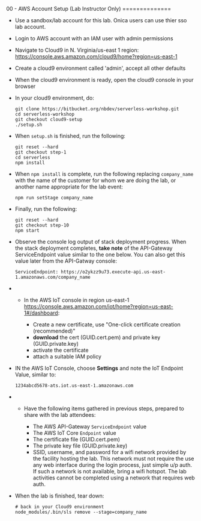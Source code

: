 00 - AWS Account Setup (Lab Instructor Only) ==============

  - Use a sandbox/lab account for this lab. Onica users can use thier
    sso lab account.

  - Login to AWS account with an IAM user with admin permissions

  - Navigate to Cloud9 in N. Virginia/us-east 1 region:
    <https://console.aws.amazon.com/cloud9/home?region=us-east-1>

  - Create a cloud9 environment called 'admin', accept all other
    defaults

  - When the cloud9 environment is ready, open the cloud9 console in
    your browser

  - In your cloud9 environment, do:
    
        git clone https://bitbucket.org/nbdev/serverless-workshop.git
        cd serverless-workshop
        git checkout cloud9-setup
        ./setup.sh

  - When `setup.sh` is finished, run the following:
    
        git reset --hard
        git checkout step-1
        cd serverless
        npm install

  - When `npm install` is complete, run the following replacing
    `company_name` with the name of the customer for whom we are doing
    the lab, or another name appropriate for the lab event:
    
        npm run setStage company_name

  - Finally, run the following:
    
        git reset --hard
        git checkout step-10
        npm start

  - Observe the console log output of stack deployment progress. When
    the stack deployment completes, **take note** of the API-Gateway
    ServiceEndpoint value similar to the one below. You can also get
    this value later from the API-Gatway
        console:
    
        ServiceEndpoint: https://o2ykzz9u73.execute-api.us-east-1.amazonaws.com/company_name

  -   - In the AWS IoT console in region us-east-1
        <https://console.aws.amazon.com/iot/home?region=us-east-1#/dashboard>:
        
          - Create a new certificate, use "One-click certificate
            creation (recommended)"
          - **download** the cert (GUID.cert.pem) and private key
            (GUID.private.key)
          - activate the certificate
          - attach a suitable IAM policy

  - IN the AWS IoT Console, choose **Settings** and note the IoT
    Endpoint Value, similar to:
    
        1234abcd5678-ats.iot.us-east-1.amazonaws.com

  -   - Have the following items gathered in previous steps, prepared to
        share with the lab attendees:
        
          - The AWS API-Gateway `ServiceEndpoint` value
          - The AWS IoT Core `Endpoint` value
          - The certificate file (GUID.cert.pem)
          - The private key file (GUID.private.key)
          - SSID, username, and password for a wifi network provided by
            the facility hosting the lab. This network must not require
            the use any web interface during the login process, just
            simple u/p auth. If such a network is not available, bring a
            wifi hotspot. The lab activities cannot be completed using a
            network that requires web auth.

  - When the lab is finished, tear down:
    
        # back in your Cloud9 environment
        node_modules/.bin/sls remove --stage=company_name